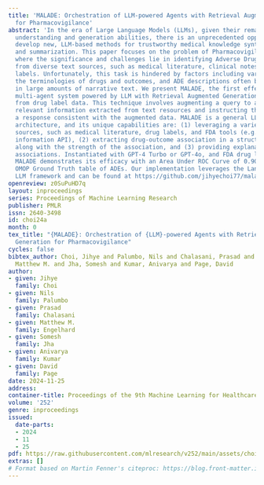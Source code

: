 ```yaml
---
title: 'MALADE: Orchestration of LLM-powered Agents with Retrieval Augmented Generation
  for Pharmacovigilance'
abstract: 'In the era of Large Language Models (LLMs), given their remarkable text
  understanding and generation abilities, there is an unprecedented opportunity to
  develop new, LLM-based methods for trustworthy medical knowledge synthesis, extraction,
  and summarization. This paper focuses on the problem of Pharmacovigilance (PhV),
  where the significance and challenges lie in identifying Adverse Drug Events (ADEs)
  from diverse text sources, such as medical literature, clinical notes, and drug
  labels. Unfortunately, this task is hindered by factors including variations in
  the terminologies of drugs and outcomes, and ADE descriptions often being buried
  in large amounts of narrative text. We present MALADE, the first effective collaborative
  multi-agent system powered by LLM with Retrieval Augmented Generation for ADE extraction
  from drug label data. This technique involves augmenting a query to an LLM with
  relevant information extracted from text resources and instructing the LLM to compose
  a response consistent with the augmented data. MALADE is a general LLM-agnostic
  architecture, and its unique capabilities are: (1) leveraging a variety of external
  sources, such as medical literature, drug labels, and FDA tools (e.g., OpenFDA drug
  information API), (2) extracting drug-outcome association in a structured format
  along with the strength of the association, and (3) providing explanations for established
  associations. Instantiated with GPT-4 Turbo or GPT-4o, and FDA drug label data,
  MALADE demonstrates its efficacy with an Area Under ROC Curve of 0.90 against the
  OMOP Ground Truth table of ADEs. Our implementation leverages the Langroid multi-agent
  LLM framework and can be found at https://github.com/jihyechoi77/malade.'
openreview: z0SuPuHD7q
layout: inproceedings
series: Proceedings of Machine Learning Research
publisher: PMLR
issn: 2640-3498
id: choi24a
month: 0
tex_title: "{MALADE}: Orchestration of {LLM}-powered Agents with Retrieval Augmented
  Generation for Pharmacovigilance"
cycles: false
bibtex_author: Choi, Jihye and Palumbo, Nils and Chalasani, Prasad and Engelhard,
  Matthew M. and Jha, Somesh and Kumar, Anivarya and Page, David
author:
- given: Jihye
  family: Choi
- given: Nils
  family: Palumbo
- given: Prasad
  family: Chalasani
- given: Matthew M.
  family: Engelhard
- given: Somesh
  family: Jha
- given: Anivarya
  family: Kumar
- given: David
  family: Page
date: 2024-11-25
address:
container-title: Proceedings of the 9th Machine Learning for Healthcare Conference
volume: '252'
genre: inproceedings
issued:
  date-parts:
  - 2024
  - 11
  - 25
pdf: https://raw.githubusercontent.com/mlresearch/v252/main/assets/choi24a/choi24a.pdf
extras: []
# Format based on Martin Fenner's citeproc: https://blog.front-matter.io/posts/citeproc-yaml-for-bibliographies/
---
```


